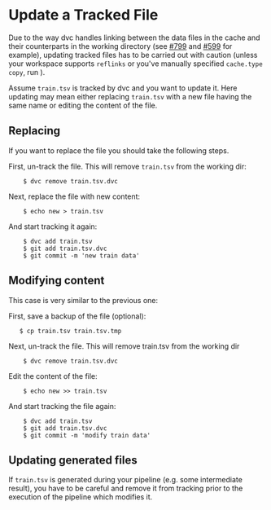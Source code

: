 # Update a Tracked File

Due to the way dvc handles linking between the data files in the cache and
their counterparts in the working directory (see
[#799](https://github.com/iterative/dvc/issues/799) and
[#599](https://github.com/iterative/dvc/issues/599) for example), updating
tracked files has to be carried out with caution (unless your workspace
supports `reflinks` or you've manually specified `cache.type copy`, run ).

Assume `train.tsv` is tracked by dvc and you want to update it.
Here updating may mean either replacing `train.tsv` with a new file having the
same name or editing the content of the file.

## Replacing

If you want to replace the file you should take the following steps.

First, un-track the file. This will remove `train.tsv` from the working dir:

```dvc
    $ dvc remove train.tsv.dvc
```

Next, replace the file with new content:

```dvc
    $ echo new > train.tsv
```

And start tracking it again:

```dvc
    $ dvc add train.tsv
    $ git add train.tsv.dvc
    $ git commit -m 'new train data'
```

## Modifying content

This case is very similar to the previous one:

First, save a backup of the file (optional):

```dvc
   $ cp train.tsv train.tsv.tmp
```

Next, un-track the file. This will remove train.tsv from the working dir

```dvc
    $ dvc remove train.tsv.dvc
```

Edit the content of the file:

```dvc
    $ echo new >> train.tsv
```

And start tracking the file again:

```dvc
    $ dvc add train.tsv
    $ git add train.tsv.dvc
    $ git commit -m 'modify train data'
```

## Updating generated files

If `train.tsv` is generated during your pipeline (e.g. some intermediate
result), you have to be careful and remove it from tracking prior to the
execution of the pipeline which modifies it.
